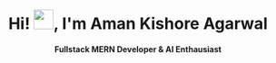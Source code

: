 
<h1 align="center">Hi! <img src="https://github.com/amankishore32/amankishore32/assets/39137113/65317faf-b24e-48ea-8e39-afbbe4ece36e" height="35" />, I'm Aman Kishore Agarwal</h1>
<h4 align="center">Fullstack MERN Developer & AI Enthausiast</h4>
